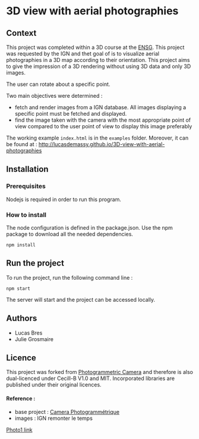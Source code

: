 
# 3D view with aerial photographies

## Context
This project was completed within a 3D course at the [ENSG](http://www.ensg.eu/). This project was requested by the IGN and thet goal of is to visualize aerial photographies in a 3D map according to their orientation. This project aims to give the impression of a 3D rendering without using 3D data and only 3D images.

The user can rotate about a specific point.

Two main objectives were determined :
- fetch and render images from a IGN database. All images displaying a specific point must be fetched and displayed.
- find the image taken with the camera with the most appropriate point of view compared to the user point of view to display this image preferably

The working example `index.html` is in the `examples` folder. Moreover, it can be found at :  http://lucasdemassy.github.io/3D-view-with-aerial-photographies 

## Installation

### Prerequisites
Nodejs is required in order to run this program.

### How to install
The node configuration is defined in the package.json. Use the npm package to download all the needed dependencies.
```
npm install
```

## Run the project
To run the project, run the following command line :
```
npm start
```
The server will start and the project can be accessed locally. 

## Authors
- Lucas Bres 
- Julie Grosmaire

## Licence
This project was forked from [Photogrammetric Camera](https://github.com/itownsResearch/photogrammetric-camera) and therefore is also dual-licenced under Cecill-B V1.0 and MIT. Incorporated libraries are published under their original licences.

#### Reference :
- base project : [Camera Photogrammétrique](https://github.com/itownsResearch/photogrammetric-camera)
- images : IGN remonter le temps


[Photo1 link](https://wxs.ign.fr/02eikbvn4qqd6y1g5iiiq8fi/iipsrv.fcgi?FIF=DEMAT.PVA/2314-1701/IGNF_PVA_1-0__1960-09__C2314-1701_1960_CDP1575_0044.jp2&WID=1000&CVT=JPEG)
